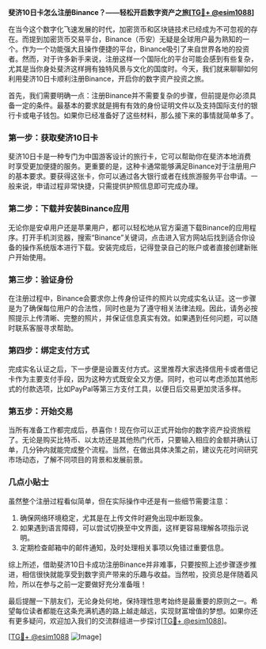 **斐济10日卡怎么注册Binance？——轻松开启数字资产之旅[[TG💪+ @esim1088](https://t.me/s/esim1088)]**

在当今这个数字化飞速发展的时代，加密货币和区块链技术已经成为不可忽视的存在。而提到加密货币交易平台，Binance（币安）无疑是全球用户最为熟知的一个。作为一个功能强大且操作便捷的平台，Binance吸引了来自世界各地的投资者。然而，对于许多新手来说，注册这样一个国际化的平台可能会感到有些复杂，尤其是当你身处斐济这样拥有独特风景与文化的国度时。今天，我们就来聊聊如何利用斐济10日卡顺利注册Binance，开启你的数字资产投资之旅。

首先，我们需要明确一点：注册Binance并不需要复杂的步骤，但前提是你必须具备一定的条件。最基本的要求就是拥有有效的身份证明文件以及支持国际支付的银行卡或电子钱包。如果你已经准备好了这些材料，那么接下来的事情就简单多了。

### **第一步：获取斐济10日卡**
斐济10日卡是一种专门为中国游客设计的旅行卡，它可以帮助你在斐济本地消费时享受更加便捷的服务。更重要的是，这种卡通常能够满足Binance对于注册用户的基本要求。要获得这张卡，你可以通过各大银行或者在线旅游服务平台申请。一般来说，申请过程非常快捷，只需提供护照信息即可完成办理。

### **第二步：下载并安装Binance应用**
无论你是安卓用户还是苹果用户，都可以轻松地从官方渠道下载Binance的应用程序。打开手机浏览器，搜索“Binance”关键词，点击进入官方网站后找到适合你设备的操作系统版本进行下载。安装完成后，记得登录自己的账户或者直接创建新账户开始使用。

### **第三步：验证身份**
在注册过程中，Binance会要求你上传身份证件的照片以完成实名认证。这一步骤是为了确保每位用户的合法性，同时也是为了遵守相关法律法规。因此，请务必按照提示上传清晰、完整的照片，并保证信息真实有效。如果遇到任何问题，可以随时联系客服寻求帮助。

### **第四步：绑定支付方式**
完成实名认证之后，下一步便是设置支付方式。这里推荐大家选择信用卡或者借记卡作为主要支付手段，因为这种方式既安全又方便。同时，也可以考虑添加其他形式的付款选项，比如PayPal等第三方支付工具，以便日后交易更加灵活多样。

### **第五步：开始交易**
当所有准备工作都完成后，恭喜你！现在你可以正式开始你的数字资产投资旅程了。无论是购买比特币、以太坊还是其他热门代币，只要输入相应的金额并确认订单，几分钟内就能完成整个流程。当然，在做出具体决策之前，建议先花时间研究市场动态，了解不同项目的背景和发展前景。

### **几点小贴士**
虽然整个注册过程看似简单，但在实际操作中还是有一些细节需要注意：
1. 确保网络环境稳定，尤其是在上传文件时避免出现中断现象。
2. 如果遇到语言障碍，可以尝试切换至中文界面，这样更容易理解各项指示说明。
3. 定期检查邮箱中的邮件通知，及时处理相关事项以免错过重要信息。

综上所述，借助斐济10日卡成功注册Binance并非难事，只要按照上述步骤逐步推进，相信很快就能享受到数字资产带来的乐趣与收益。当然啦，投资总是伴随着风险，所以在参与之前一定要做好充分准备哦！

最后提醒一下朋友们，无论身处何地，保持理性思考始终是最重要的原则之一。希望每位读者都能在这条充满机遇的路上越走越远，实现财富增值的梦想。如果你还有更多疑问，欢迎加入我们的交流群组进一步探讨[[TG💪+ @esim1088](https://t.me/s/esim1088)]。

[[TG💪+ @esim1088](https://t.me/s/esim1088) ![Image](https://i.postimg.cc/4NQfJmqS/Snipaste-2025-05-13-00-14-12.png)]